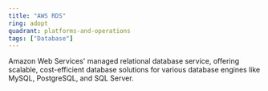 ```yaml
---
title: "AWS RDS"
ring: adopt
quadrant: platforms-and-operations
tags: ["Database"]
---
```


Amazon Web Services' managed relational database service, offering scalable, cost-efficient database solutions for various database engines like MySQL, PostgreSQL, and SQL Server.
